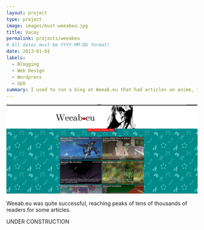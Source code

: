 ```yaml
---
layout: project
type: project
image: images/bust-weeabeu.jpg
title: Vacay
permalink: projects/weeabeu
# All dates must be YYYY-MM-DD format!
date: 2013-01-01
labels:
  - Blogging
  - Web Design
  - Wordpress
  - SEO
summary: I used to run a blog at Weeab.eu that had articles on anime, travel and tech. 
---
```


<img class="ui medium right floated rounded image" src="../images/frontpage-weeabeu.png">

Weeab.eu was quite successful, reaching peaks of tens of thousands of readers for some articles.

UNDER CONSTRUCTION
